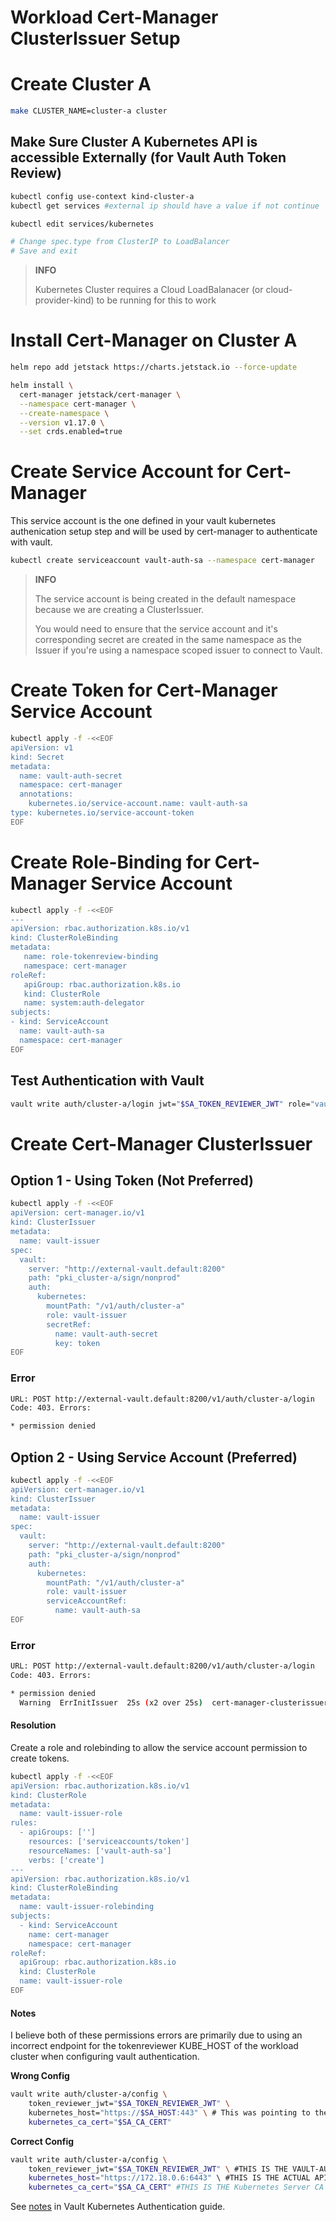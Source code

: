 # Workload Cert-Manager ClusterIssuer Setup

# Create Cluster A

```bash
make CLUSTER_NAME=cluster-a cluster
```

## Make Sure Cluster A Kubernetes API is accessible Externally (for Vault Auth Token Review)

```bash
kubectl config use-context kind-cluster-a
kubectl get services #external ip should have a value if not continue

kubectl edit services/kubernetes

# Change spec.type from ClusterIP to LoadBalancer
# Save and exit
```

> **INFO**
>
> Kubernetes Cluster requires a Cloud LoadBalanacer (or cloud-provider-kind) to be running for this to work
>


# Install Cert-Manager on Cluster A

```bash
helm repo add jetstack https://charts.jetstack.io --force-update

helm install \
  cert-manager jetstack/cert-manager \
  --namespace cert-manager \
  --create-namespace \
  --version v1.17.0 \
  --set crds.enabled=true
```

# Create Service Account for Cert-Manager
This service account is the one defined in your vault kubernetes authenication setup step and will be used by cert-manager to authenticate with vault.

```bash
kubectl create serviceaccount vault-auth-sa --namespace cert-manager
```
> **INFO**
>
> The service account is being created in the default namespace because we are creating a ClusterIssuer.
>
> You would need to ensure that the service account and it's corresponding secret are created in the same namespace as the Issuer if you're using a namespace scoped issuer to connect to Vault.
>



# Create Token for Cert-Manager Service Account

```bash
kubectl apply -f -<<EOF
apiVersion: v1
kind: Secret
metadata:
  name: vault-auth-secret
  namespace: cert-manager
  annotations:
    kubernetes.io/service-account.name: vault-auth-sa
type: kubernetes.io/service-account-token
EOF
```

# Create Role-Binding for Cert-Manager Service Account

```bash
kubectl apply -f -<<EOF
---
apiVersion: rbac.authorization.k8s.io/v1
kind: ClusterRoleBinding
metadata:
   name: role-tokenreview-binding
   namespace: cert-manager
roleRef:
   apiGroup: rbac.authorization.k8s.io
   kind: ClusterRole
   name: system:auth-delegator
subjects:
- kind: ServiceAccount
  name: vault-auth-sa
  namespace: cert-manager
EOF
```

## Test Authentication with Vault

```bash
vault write auth/cluster-a/login jwt="$SA_TOKEN_REVIEWER_JWT" role="vault-issuer"
```

# Create Cert-Manager ClusterIssuer

## Option 1 - Using Token (Not Preferred)
```bash
kubectl apply -f -<<EOF
apiVersion: cert-manager.io/v1
kind: ClusterIssuer
metadata:
  name: vault-issuer
spec:
  vault:
    server: "http://external-vault.default:8200"
    path: "pki_cluster-a/sign/nonprod"
    auth:
      kubernetes:
        mountPath: "/v1/auth/cluster-a"
        role: vault-issuer
        secretRef:
          name: vault-auth-secret
          key: token
EOF
```

### Error
```bash
URL: POST http://external-vault.default:8200/v1/auth/cluster-a/login
Code: 403. Errors:

* permission denied
```

## Option 2 - Using Service Account (Preferred)
```bash
kubectl apply -f -<<EOF
apiVersion: cert-manager.io/v1
kind: ClusterIssuer
metadata:
  name: vault-issuer
spec:
  vault:
    server: "http://external-vault.default:8200"
    path: "pki_cluster-a/sign/nonprod"
    auth:
      kubernetes:
        mountPath: "/v1/auth/cluster-a"
        role: vault-issuer
        serviceAccountRef:
          name: vault-auth-sa
EOF
```

### Error

```bash
URL: POST http://external-vault.default:8200/v1/auth/cluster-a/login
Code: 403. Errors:

* permission denied
  Warning  ErrInitIssuer  25s (x2 over 25s)  cert-manager-clusterissuers  Error initializing issuer: while requesting a Vault token using the Kubernetes auth: while requesting a token for the service account /vault-auth-sa: serviceaccounts "vault-auth-sa" is forbidden: User "system:serviceaccount:cert-manager:cert-manager" cannot create resource "serviceaccounts/token" in API group "" in the namespace "cert-manager"
```

#### Resolution
Create a role and rolebinding to allow the service account permission to create tokens.

```bash
kubectl apply -f -<<EOF
apiVersion: rbac.authorization.k8s.io/v1
kind: ClusterRole
metadata:
  name: vault-issuer-role
rules:
  - apiGroups: ['']
    resources: ['serviceaccounts/token']
    resourceNames: ['vault-auth-sa']
    verbs: ['create']
---
apiVersion: rbac.authorization.k8s.io/v1
kind: ClusterRoleBinding
metadata:
  name: vault-issuer-rolebinding
subjects:
  - kind: ServiceAccount
    name: cert-manager
    namespace: cert-manager
roleRef:
  apiGroup: rbac.authorization.k8s.io
  kind: ClusterRole
  name: vault-issuer-role
EOF
```

#### Notes
I believe both of these permissions errors are primarily due to using an incorrect endpoint for the tokenreviewer KUBE_HOST of the workload cluster when configuring vault authentication. 

**Wrong Config**
```bash
vault write auth/cluster-a/config \
    token_reviewer_jwt="$SA_TOKEN_REVIEWER_JWT" \
    kubernetes_host="https://$SA_HOST:443" \ # This was pointing to the Kubernetes LoadBalancer External IP which is not valid dnsName for this ca cert so it fails.
    kubernetes_ca_cert="$SA_CA_CERT"
```

**Correct Config**
```bash
vault write auth/cluster-a/config \
    token_reviewer_jwt="$SA_TOKEN_REVIEWER_JWT" \ #THIS IS THE VAULT-AUTH-SECRET TOKEN
    kubernetes_host="https://172.18.0.6:6443" \ #THIS IS THE ACTUAL API HOST 
    kubernetes_ca_cert="$SA_CA_CERT" #THIS IS THE Kubernetes Server CA Cert
```

See [notes](./vault-kubernetes-authentication.md#option-1---confirmed) in Vault Kubernetes Authentication guide.
